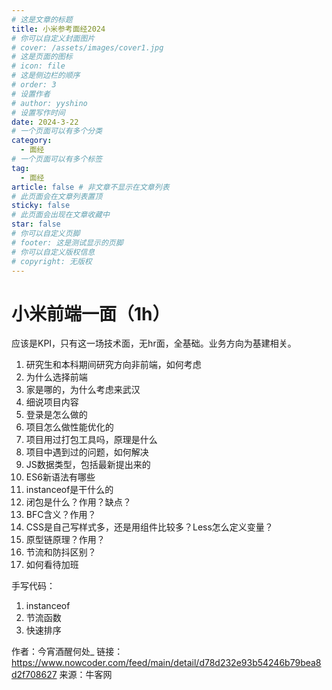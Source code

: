 ```yaml
---
# 这是文章的标题
title: 小米参考面经2024
# 你可以自定义封面图片
# cover: /assets/images/cover1.jpg
# 这是页面的图标
# icon: file
# 这是侧边栏的顺序
# order: 3
# 设置作者
# author: yyshino
# 设置写作时间
date: 2024-3-22
# 一个页面可以有多个分类
category:
  - 面经
# 一个页面可以有多个标签
tag:
  - 面经
article: false # 非文章不显示在文章列表
# 此页面会在文章列表置顶
sticky: false
# 此页面会出现在文章收藏中
star: false
# 你可以自定义页脚
# footer: 这是测试显示的页脚
# 你可以自定义版权信息
# copyright: 无版权
---
```




# 小米前端一面（1h）

应该是KPI，只有这一场技术面，无hr面，全基础。业务方向为基建相关。

1. 研究生和本科期间研究方向非前端，如何考虑
2. 为什么选择前端
3. 家是哪的，为什么考虑来武汉
4. 细说项目内容
5. 登录是怎么做的
6. 项目怎么做性能优化的
7. 项目用过打包工具吗，原理是什么
8. 项目中遇到过的问题，如何解决
9. JS数据类型，包括最新提出来的
10. ES6新语法有哪些
11. instanceof是干什么的
12. 闭包是什么？作用？缺点？
13. BFC含义？作用？
14. CSS是自己写样式多，还是用组件比较多？Less怎么定义变量？
15. 原型链原理？作用？
16. 节流和防抖区别？
17. 如何看待加班


手写代码：

1. instanceof
2. 节流函数
3. 快速排序

作者：今宵酒醒何处_
链接：https://www.nowcoder.com/feed/main/detail/d78d232e93b54246b79bea8d2f708627
来源：牛客网